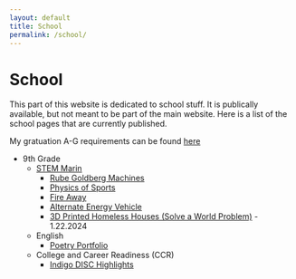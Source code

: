 ```yaml
---
layout: default
title: School
permalink: /school/
---
```

# School
This part of this website is dedicated to school stuff.  It is publically available, but not meant to be part of the main website.  Here is a list of the school pages that are currently published.

My gratuation A-G requirements can be found [here](/school/graduation)
- 9th Grade
    - [STEM Marin](https://stemmarin.nusd.org/)
        - [Rube Goldberg Machines](/school/9/rubegoldberg)
        - [Physics of Sports](/school/9/physicsofsports)
        - [Fire Away](/school/9/fireaway)
        - [Alternate Energy Vehicle](/school/9/alternate-energy-car)
        - [3D Printed Homeless Houses (Solve a World Problem)](/school/9/3dhomelesshouse) - 1.22.2024
    - English
        - [Poetry Portfolio](/school/9/poetryportfolio/)
    - College and Career Readiness (CCR)
        - [Indigo DISC Highlights](/school/9/disc-highlights/)